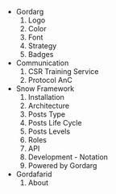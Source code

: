 [//]: # (use dash and space for directory -> -)
[//]: # (use four spaces and a number following by a dot for file ->     1.)

- Gordarg
    1. Logo
    1. Color
    1. Font
    1. Strategy
    1. Badges
- Communication
    1. CSR Training Service
    1. Protocol AnC
- Snow Framework
    1. Installation
    1. Architecture
    1. Posts Type
    1. Posts Life Cycle
    1. Posts Levels
    1. Roles
    1. API
    1. Development - Notation
    1. Powered by Gordarg
- Gordafarid
    1. About






